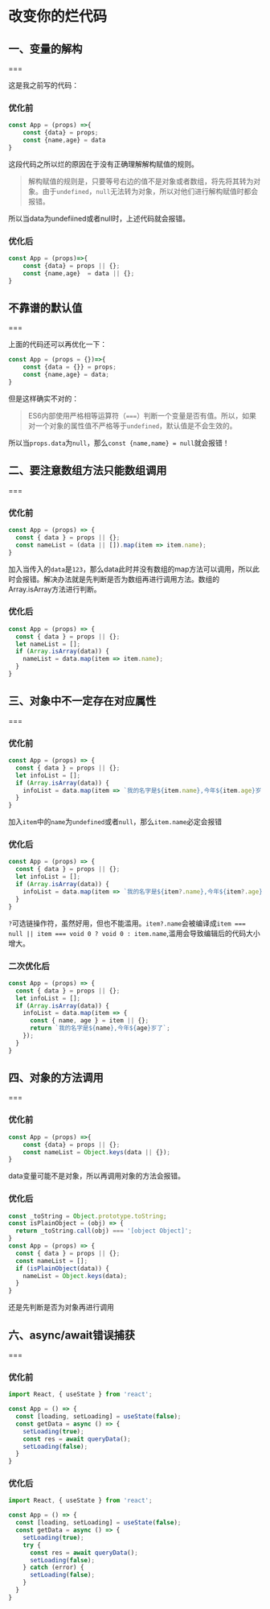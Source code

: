 # 改变你的烂代码

## 一、变量的解构

===

这是我之前写的代码：
### 优化前
``` js
const App = (props) =>{
    const {data} = props;
    const {name,age} = data
}
```

这段代码之所以烂的原因在于没有正确理解解构赋值的规则。

>解构赋值的规则是，只要等号右边的值不是对象或者数组，将先将其转为对象。由于`undefined`，`null`无法转为对象，所以对他们进行解构赋值时都会报错。

所以当data为undefiined或者null时，上述代码就会报错。

### 优化后

``` js
const App = (props)=>{
    const {data} = props || {};
    const {name,age}  = data || {};
}
```

## 不靠谱的默认值

===

上面的代码还可以再优化一下：

``` js
const App = (props = {})=>{
    const {data = {}} = props;
    const {name,age} = data;
}
```

但是这样确实不对的：
>ES6内部使用严格相等运算符（`===`）判断一个变量是否有值。所以，如果对一个对象的属性值不严格等于`undefined`，默认值是不会生效的。

所以当`props.data`为`null`，那么`const {name,name} = null`就会报错！

## 二、要注意数组方法只能数组调用

===

### 优化前

``` js
const App = (props) => {
  const { data } = props || {};
  const nameList = (data || []).map(item => item.name);
}
```

加入当传入的`data`是`123`，那么data此时并没有数组的map方法可以调用，所以此时会报错。解决办法就是先判断是否为数组再进行调用方法。数组的Array.isArray方法进行判断。

### 优化后

```  js
const App = (props) => {
  const { data } = props || {};
  let nameList = [];
  if (Array.isArray(data)) {
    nameList = data.map(item => item.name);
  }
}
```

## 三、对象中不一定存在对应属性

===

### 优化前

``` js
const App = (props) => {
  const { data } = props || {};
  let infoList = [];
  if (Array.isArray(data)) {
    infoList = data.map(item => `我的名字是${item.name},今年${item.age}岁了`);
  }
}
```

加入`item`中的`name`为`undefined`或者`null`，那么`item.name`必定会报错

### 优化后

``` js
const App = (props) => {
  const { data } = props || {};
  let infoList = [];
  if (Array.isArray(data)) {
    infoList = data.map(item => `我的名字是${item?.name},今年${item?.age}岁了`);
  }
}
```

`?`可选链操作符，虽然好用，但也不能滥用。`item?.name`会被编译成`item === null || item === void 0 ? void 0 : item.name`,滥用会导致编辑后的代码大小增大。


### 二次优化后

``` js 
const App = (props) => {
  const { data } = props || {};
  let infoList = [];
  if (Array.isArray(data)) {
    infoList = data.map(item => {
      const { name, age } = item || {};
      return `我的名字是${name},今年${age}岁了`;
    });
  }
}
```
## 四、对象的方法调用

===

### 优化前

``` js
const App = (props) =>{
    const {data} = props || {};
    const nameList = Object.keys(data || {});
}
```

data变量可能不是对象，所以再调用对象的方法会报错。

### 优化后 

``` js
const _toString = Object.prototype.toString;
const isPlainObject = (obj) => {
  return _toString.call(obj) === '[object Object]';
}
const App = (props) => {
  const { data } = props || {};
  const nameList = [];
  if (isPlainObject(data)) {
    nameList = Object.keys(data);
  }
}
```

还是先判断是否为对象再进行调用

## 六、async/await错误捕获

===

### 优化前

``` js
import React, { useState } from 'react';

const App = () => {
  const [loading, setLoading] = useState(false);
  const getData = async () => {
    setLoading(true);
    const res = await queryData();
    setLoading(false);
  }
}
```

### 优化后

``` js
import React, { useState } from 'react';

const App = () => {
  const [loading, setLoading] = useState(false);
  const getData = async () => {
    setLoading(true);
    try {
      const res = await queryData();
      setLoading(false);
    } catch (error) {
      setLoading(false);
    }
  }
}
```


